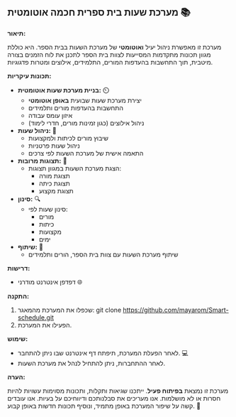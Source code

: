 ## מערכת שעות בית ספרית חכמה **אוטומטית** 📚

**תיאור:**

מערכת זו מאפשרת ניהול יעיל **ואוטומטי** של מערכת השעות בבית הספר. 
היא כוללת מגוון תכונות מתקדמות המסייעות לצוות בית הספר לתכנן את לוח הזמנים בצורה מיטבית, 
תוך התחשבות בהעדפות המורים, התלמידים, אילוצים ומטרות פדגוגיות.

**תכונות עיקריות:**

- **בניית מערכת שעות אוטומטית:** ⏲️
  - יצירת מערכת שעות שבועית **באופן אוטומטי**
  - התחשבות בהעדפות מורים ותלמידים
  - איזון עומס עבודה
  - ניהול אילוצים (כגון זמינות מורים, חדרי לימוד)
- **ניהול שעות:** 📅
  - שיבוץ מורים לכיתות ולמקצועות
  - ניהול שעות פרטניות
  - התאמה אישית של מערכת השעות לפי צרכים
- **תצוגות מרובות:** 👀
  - הצגת מערכת השעות במגוון תצוגות:
    - תצוגת מורה
    - תצוגת כיתה
    - תצוגת מקצוע
- **סינון:** 🔍
  - סינון שעות לפי:
    - מורים
    - כיתות
    - מקצועות
    - ימים
- **שיתוף:** 🔄
  - שיתוף מערכת השעות עם צוות בית הספר, הורים ותלמידים

**דרישות:**

- דפדפן אינטרנט מודרני 🌐

**התקנה:**

1. שכפלו את המערכת מהמאגר:
   git clone https://github.com/mayarom/Smart-schedule.git
2. הפעילו את המערכת.


**שימוש:**

- לאחר הפעלת המערכת, תיפתח דף אינטרנט שבו ניתן להתחבר. 💻
- לאחר ההתחברות, ניתן להתחיל לנהל את מערכת השעות.

**הערה:**

מערכת זו נמצאת **בפיתוח פעיל**. ייתכנו שגיאות ותקלות, ותכונות מסוימות עשויות להיות חסרות או לא מושלמות. אנו מעריכים את סבלנותכם ודיווחיכם על בעיות. אנו עובדים קשה על שיפור המערכת באופן מתמיד, ונוסיף תכונות חדשות באופן קבוע. 🔄



